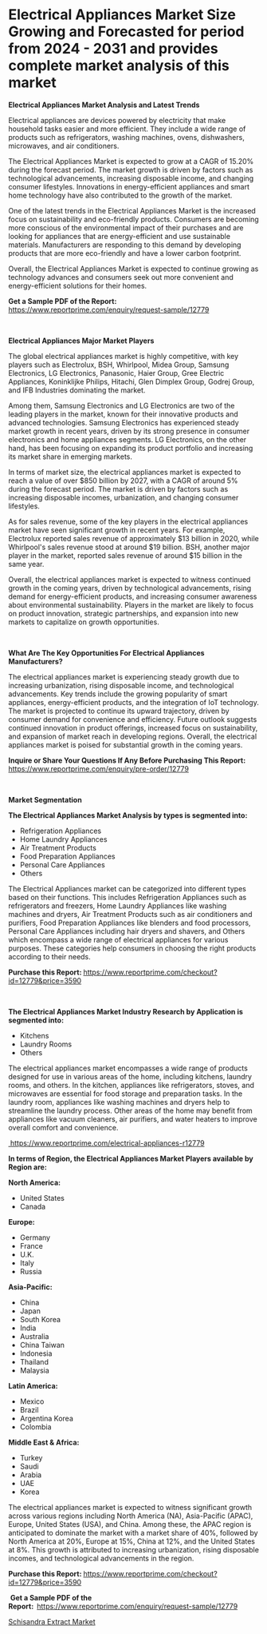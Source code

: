 <p><h1>Electrical Appliances Market Size Growing and Forecasted for period from 2024 - 2031 and provides complete market analysis of this market</h1></p><p><strong>Electrical Appliances Market Analysis and Latest Trends</strong></p>
<p><p>Electrical appliances are devices powered by electricity that make household tasks easier and more efficient. They include a wide range of products such as refrigerators, washing machines, ovens, dishwashers, microwaves, and air conditioners.</p><p>The Electrical Appliances Market is expected to grow at a CAGR of 15.20% during the forecast period. The market growth is driven by factors such as technological advancements, increasing disposable income, and changing consumer lifestyles. Innovations in energy-efficient appliances and smart home technology have also contributed to the growth of the market.</p><p>One of the latest trends in the Electrical Appliances Market is the increased focus on sustainability and eco-friendly products. Consumers are becoming more conscious of the environmental impact of their purchases and are looking for appliances that are energy-efficient and use sustainable materials. Manufacturers are responding to this demand by developing products that are more eco-friendly and have a lower carbon footprint.</p><p>Overall, the Electrical Appliances Market is expected to continue growing as technology advances and consumers seek out more convenient and energy-efficient solutions for their homes.</p></p>
<p><strong>Get a Sample PDF of the Report:&nbsp;</strong> <a href="https://www.reportprime.com/enquiry/request-sample/12779">https://www.reportprime.com/enquiry/request-sample/12779</a></p>
<p>&nbsp;</p>
<p><strong>Electrical Appliances Major Market Players</strong></p>
<p><p>The global electrical appliances market is highly competitive, with key players such as Electrolux, BSH, Whirlpool, Midea Group, Samsung Electronics, LG Electronics, Panasonic, Haier Group, Gree Electric Appliances, Koninklijke Philips, Hitachi, Glen Dimplex Group, Godrej Group, and IFB Industries dominating the market.</p><p>Among them, Samsung Electronics and LG Electronics are two of the leading players in the market, known for their innovative products and advanced technologies. Samsung Electronics has experienced steady market growth in recent years, driven by its strong presence in consumer electronics and home appliances segments. LG Electronics, on the other hand, has been focusing on expanding its product portfolio and increasing its market share in emerging markets.</p><p>In terms of market size, the electrical appliances market is expected to reach a value of over $850 billion by 2027, with a CAGR of around 5% during the forecast period. The market is driven by factors such as increasing disposable incomes, urbanization, and changing consumer lifestyles.</p><p>As for sales revenue, some of the key players in the electrical appliances market have seen significant growth in recent years. For example, Electrolux reported sales revenue of approximately $13 billion in 2020, while Whirlpool's sales revenue stood at around $19 billion. BSH, another major player in the market, reported sales revenue of around $15 billion in the same year.</p><p>Overall, the electrical appliances market is expected to witness continued growth in the coming years, driven by technological advancements, rising demand for energy-efficient products, and increasing consumer awareness about environmental sustainability. Players in the market are likely to focus on product innovation, strategic partnerships, and expansion into new markets to capitalize on growth opportunities.</p></p>
<p>&nbsp;</p>
<p><strong>What Are The Key Opportunities For Electrical Appliances Manufacturers?</strong></p>
<p><p>The electrical appliances market is experiencing steady growth due to increasing urbanization, rising disposable income, and technological advancements. Key trends include the growing popularity of smart appliances, energy-efficient products, and the integration of IoT technology. The market is projected to continue its upward trajectory, driven by consumer demand for convenience and efficiency. Future outlook suggests continued innovation in product offerings, increased focus on sustainability, and expansion of market reach in developing regions. Overall, the electrical appliances market is poised for substantial growth in the coming years.</p></p>
<p><strong>Inquire or Share Your Questions If Any Before Purchasing This Report:</strong> <a href="https://www.reportprime.com/enquiry/pre-order/12779">https://www.reportprime.com/enquiry/pre-order/12779</a></p>
<p>&nbsp;</p>
<p><strong>Market Segmentation</strong></p>
<p><strong>The Electrical Appliances Market Analysis by types is segmented into:</strong></p>
<p><ul><li>Refrigeration Appliances</li><li>Home Laundry Appliances</li><li>Air Treatment Products</li><li>Food Preparation Appliances</li><li>Personal Care Appliances</li><li>Others</li></ul></p>
<p><p>The Electrical Appliances market can be categorized into different types based on their functions. This includes Refrigeration Appliances such as refrigerators and freezers, Home Laundry Appliances like washing machines and dryers, Air Treatment Products such as air conditioners and purifiers, Food Preparation Appliances like blenders and food processors, Personal Care Appliances including hair dryers and shavers, and Others which encompass a wide range of electrical appliances for various purposes. These categories help consumers in choosing the right products according to their needs.</p></p>
<p><strong>Purchase this Report:&nbsp;</strong><a href="https://www.reportprime.com/checkout?id=12779&price=3590">https://www.reportprime.com/checkout?id=12779&price=3590</a></p>
<p>&nbsp;</p>
<p><strong>The Electrical Appliances Market Industry Research by Application is segmented into:</strong></p>
<p><ul><li>Kitchens</li><li>Laundry Rooms</li><li>Others</li></ul></p>
<p><p>The electrical appliances market encompasses a wide range of products designed for use in various areas of the home, including kitchens, laundry rooms, and others. In the kitchen, appliances like refrigerators, stoves, and microwaves are essential for food storage and preparation tasks. In the laundry room, appliances like washing machines and dryers help to streamline the laundry process. Other areas of the home may benefit from appliances like vacuum cleaners, air purifiers, and water heaters to improve overall comfort and convenience.</p></p>
<p><a href="https://www.reportprime.com/electrical-appliances-r12779">&nbsp;https://www.reportprime.com/electrical-appliances-r12779</a></p>
<p><strong>In terms of Region, the Electrical Appliances Market Players available by Region are:</strong></p>
<p>
    <p> <strong> North America: </strong>
        <ul>
            <li>United States</li>
            <li>Canada</li>
        </ul>
        </p> 
    <p> <strong> Europe: </strong>
        <ul>
            <li>Germany</li>
            <li>France</li>
            <li>U.K.</li>
            <li>Italy</li>
            <li>Russia</li>
        </ul>
        </p> 
    <p> <strong> Asia-Pacific: </strong>
        <ul>
            <li>China</li>
            <li>Japan</li>
            <li>South Korea</li>
            <li>India</li>
            <li>Australia</li>
            <li>China Taiwan</li>
            <li>Indonesia</li>
            <li>Thailand</li>
            <li>Malaysia</li>
        </ul>
        </p> 
    <p> <strong> Latin America: </strong>
        <ul>
            <li>Mexico</li>
            <li>Brazil</li>
            <li>Argentina Korea</li>
            <li>Colombia</li>
        </ul>
        </p> 
    <p> <strong> Middle East & Africa: </strong>
        <ul>
            <li>Turkey</li>
            <li>Saudi</li>
            <li>Arabia</li>
            <li>UAE</li>
            <li>Korea</li>
        </ul>
    </p>
    </p>
<p><p>The electrical appliances market is expected to witness significant growth across various regions including North America (NA), Asia-Pacific (APAC), Europe, United States (USA), and China. Among these, the APAC region is anticipated to dominate the market with a market share of 40%, followed by North America at 20%, Europe at 15%, China at 12%, and the United States at 8%. This growth is attributed to increasing urbanization, rising disposable incomes, and technological advancements in the region.</p></p>
<p><strong>Purchase this Report: </strong><a href="https://www.reportprime.com/checkout?id=12779&price=3590">https://www.reportprime.com/checkout?id=12779&price=3590</a></p>
<p>&nbsp;<strong>Get a Sample PDF of the Report:&nbsp;&nbsp;</strong><a href="https://www.reportprime.com/enquiry/request-sample/12779">https://www.reportprime.com/enquiry/request-sample/12779</a></p>
<p><strong></strong></p>
<p><p><a href="https://simplistic-meeting-7ee.notion.site/Decoding-the-Schisandra-Extract-Market-A-Deep-Dive-into-the-Latest-Market-Trends-Market-Segmentati-57d4a6da570847899f6dc3911ed0bf51">Schisandra Extract Market</a></p></p>